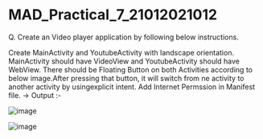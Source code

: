 # MAD_Practical_7_21012021012
Q. Create an Video player application by following below instructions.

Create MainActivity and YoutubeActivity with landscape orientation.
MainActivity should have VideoView and YoutubeActivity should have WebView.
There should be Floating Button on both Activities according to below image.After pressing that button, it will switch from ne activity to another activity by usingexplicit intent.
Add Internet Permssion in Manifest file.
-> Output :-

![image](https://github.com/jaydipchangani/MAD_Practical_7_21012021012/assets/98078979/eb918cf7-6b0f-46b8-a91b-5a6d78f1ee5c)

![image](https://github.com/jaydipchangani/MAD_Practical_7_21012021012/assets/98078979/faa034f9-78af-477f-b17e-ca5bce46e8d5)
